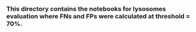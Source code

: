 ### This directory contains the notebooks for lysosomes evaluation where FNs and FPs were calculated at threshold = 70%.
